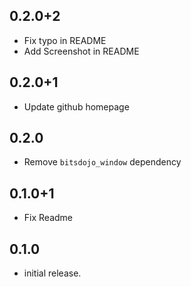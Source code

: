 ## 0.2.0+2

* Fix typo in README
* Add Screenshot in README

## 0.2.0+1

* Update github homepage

## 0.2.0

* Remove `bitsdojo_window` dependency


## 0.1.0+1

* Fix Readme


## 0.1.0

* initial release.
